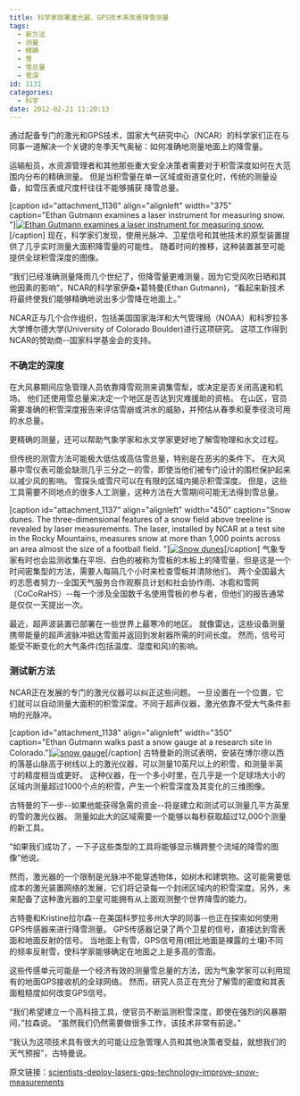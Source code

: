 ```yaml
---
title: 科学家部署激光器、GPS技术来改善降雪测量
tags:
  - 新方法
  - 测量
  - 精确
  - 雪
  - 雪总量
  - 雪深
id: 1131
categories:
  - 科学
date: 2012-02-21 11:20:13
---
```


通过配备专门的激光和GPS技术，国家大气研究中心（NCAR）的科学家们正在与同事一道解决一个关键的冬季天气奥秘：如何准确地测量地面上的降雪量。

运输船员，水资源管理者和其他那些重大安全决策者需要对于积雪深度如何在大范围内分布的精确测量。 但是当积雪量在单一区域或街道变化时，传统的测量设备，如雪压表或尺度杆往往不能够捕获  降雪总量。

[caption id="attachment_1136" align="alignleft" width="375" caption="Ethan Gutmann examines a laser instrument for measuring snow. "][![Ethan Gutmann examines a laser instrument for measuring snow. ](http://grow-wordpress.stor.sinaapp.com/uploads/2012/02/ethan_hi_0.jpg "ethan_hi_0")](http://grow-wordpress.stor.sinaapp.com/uploads/2012/02/ethan_hi_0.jpg)[/caption]
现在，科学家们发现，使用光脉冲、卫星信号和其他技术的原型装置提供了几乎实时测量大面积降雪量的可能性。 随着时间的推移，这种装置甚至可能提供全球积雪深度的图像。

“我们已经准确测量降雨几个世纪了，但降雪量更难测量，因为它受风吹日晒和其他因素的影响”，NCAR的科学家伊桑•葛特曼(Ethan Gutmann)，“看起来新技术将最终使我们能够精确地说出多少雪降在地面上。”

NCAR正与几个合作组织，包括美国国家海洋和大气管理局（NOAA）和科罗拉多大学博尔德大学(University of Colorado Boulder)进行这项研究。 这项工作得到NCAR的赞助商--国家科学基金会的支持。

### 不确定的深度

在大风暴期间应急管理人员依靠降雪观测来调集雪犁，或决定是否关闭高速和机场。 他们还使用雪总量来决定一个地区是否达到灾难援助的资格。 在山区，官员需要准确的积雪深度报告来评估雪崩或洪水的威胁，并预估从春季和夏季径流可用的水总量。

更精确的测量，还可以帮助气象学家和水文学家更好地了解雪物理和水文过程。

但传统的测雪方法可能极大低估或高估雪总量​​，特别是在恶劣的条件下。 在大风暴中雪仪表可能会缺测几乎三分之一的雪，即使当他们被专门设计的围栏保护起来以减少风的影响。 雪探头或雪尺可以在有限的区域内揭示积雪深度。 但是，这些工具需要不同地点的很多人工测量，这种方法在大雪期间可能无法得到雪总量。

[caption id="attachment_1137" align="alignleft" width="450" caption="Snow dunes. The three-dimensional features of a snow field above treeline is revealed by laser measurements. The laser, installed by NCAR at a test site in the Rocky Mountains, measures snow at more than 1,000 points across an area almost the size of a football field. "][![Snow dunes](http://grow-wordpress.stor.sinaapp.com/uploads/2012/02/Snow-dunes_0_0_0.jpg "Snow-dunes_0_0_0")](http://grow-wordpress.stor.sinaapp.com/uploads/2012/02/Snow-dunes_0_0_0.jpg)[/caption]
气象专家有时也会监测收集在平坦、白色的被称为雪板的木板上的降雪量，但是这是一个时间密集型的方法，需要人每隔几个小时来检查雪板并清除他们。 两个全国最大的志愿者努力--全国天气服务合作观察员计划和社会协作雨、冰雹和雪网（CoCoRaHS）--每一个涉及全国数千名使用雪板的参与者，但他们的报告通常是仅仅一天提出一次。

最近，超声波装置已部署在一些世界上最寒冷的地区。 就像雷达，这些设备测量携带能量的超声波脉冲抵达雪面并返回到发射器所需的时间长度。 然而，信号可能受不断变化的大气条件(包括温度、湿度和风)的影响。

### 测试新方法

NCAR正在发展的专门的激光仪器可以纠正这些问题。 一旦设置在一个位置，它们就可以自动测量大面积的积雪深度。不同于超声仪器，激光依靠不受大气条件影响的光脉冲。

[caption id="attachment_1138" align="alignleft" width="350" caption="Ethan Gutmann walks past a snow gauge at a research site in Colorado."][![snow gauge](http://grow-wordpress.stor.sinaapp.com/uploads/2012/02/MG_6446_0.jpg "_MG_6446_0")](http://grow-wordpress.stor.sinaapp.com/uploads/2012/02/MG_6446_0.jpg)[/caption]
古特曼新的测试表明，安装在博尔德以西的落基山脉高于树线以上的激光仪器，可以测量10英尺以上的积雪，和测量半英寸的精度相当或更好。 这种仪器，在一个多小时里，在几乎是一个足球场大小的区域内测量超过1000个点的积雪，产生一个积雪深度及其变化的三维图像。

古特曼的下一步--如果他能获得急需的资金--将是建立和测试可以测量几平方英里的雪的激光仪器。 测量如此大的区域需要一个能够以每秒获取超过12,000个测量的新工具。

“如果我们成功了，一下子这些类型的工具将能够显示横跨整个流域的降雪的图像”他说。

然而，激光器的一个限制是光脉冲不能穿透物体，如树木和建筑物。这可能需要低成本的激光装置网络的发展，它们将记录每一个封闭区域内的积雪深度。另外，未来配备了这种激光器的卫星可能拥有从上面观测整个世界降雪的能力。

古特曼和Kristine拉尔森--在美国科罗拉多州大学的同事--也正在探索如何使用GPS传感器来进行降雪测量。 GPS传感器记录了两个卫星的信号，直接达到雪表面和地面反射的信号。 当地面上有雪，GPS信号用(相比地面是裸露的土壤)不同的频率反射雪，使科学家能够确定在地面之上是多高的雪面。

这些传感单元可能是一个经济有效的测量雪总量的方法，因为气象学家可以利用现有的地面GPS接收机的全球网络。 然而，研究人员正在充分了解雪的密度和其表面粗糙度如何改变GPS信号。

“我们希望建立一个高科技工具，使官员不断监测积雪深度，即使在强烈的风暴期间，”拉森说。 “虽然我们仍然需要做很多工作，该技术非常有前途。”

“我认为这项技术具有很大的可能让应急管理人员和其他决策者受益，就想我们的天气预报”，古特曼说。

原文链接：[scientists-deploy-lasers-gps-technology-improve-snow-measurements](https://www2.ucar.edu/atmosnews/news/6470/scientists-deploy-lasers-gps-technology-improve-snow-measurements)